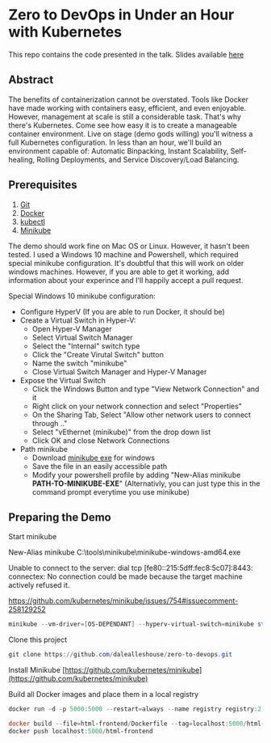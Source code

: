 # Zero to DevOps in Under an Hour with Kubernetes 

This repo contains the code presented in the talk. Slides available [here](http://slides.com/dalealleshouse/kube)

## Abstract

The benefits of containerization cannot be overstated. Tools like Docker have
made working with containers easy, efficient, and even enjoyable. However,
management at scale is still a considerable task. That's why there's Kubernetes.
Come see how easy it is to create a manageable container environment. Live on
stage (demo gods willing) you'll witness a full Kubernetes configuration. In
less than an hour, we'll build an environment capable of: Automatic Binpacking,
Instant Scalability, Self-healing, Rolling Deployments, and Service
Discovery/Load Balancing.

## Prerequisites

1) [Git](https://git-scm.com/book/en/v2/Getting-Started-Installing-Git)
1) [Docker](https://www.docker.com/community-edition)
1) [kubectl](https://kubernetes.io/docs/tasks/kubectl/install/)
1) [Minikube](https://github.com/kubernetes/minikube)

The demo should work fine on Mac OS or Linux. However, it hasn't been tested. I used a Windows 10 machine and Powershell, which required  special minikube configuration. It's doubtful that this will work on older windows machines. However, if you are able to get it working, add information about your experince and I'll happily accept a pull request.

Special Windows 10 minikube configuration:

- Configure HyperV (If you are able to run Docker, it should be)
- Create a Virtual Switch in Hyper-V:
  - Open Hyper-V Manager
  - Select Virtual Switch Manager
  - Select the "Internal" switch type
  - Click the "Create Virutal Switch" button
  - Name the switch "minikube"
  - Close Virtual Switch Manager and Hyper-V Manager
- Expose the Virtual Switch
    - Click the Windows Button and type "View Network Connection" and it
    - Right click on your network connection and select "Properties"
    - On the Sharing Tab, Select "Allow other network users to connect through .."
    - Select "vEthernet (minikube)" from the drop down list
    - Click OK and close Network Connections
- Path minikube
    - Download [minikube exe](https://storage.googleapis.com/minikube/releases/v0.17.1/minikube-windows-amd64.exe) for windows
    - Save the file in an easily accessible path
    - Modify your powershell profile by adding "New-Alias minikube **PATH-TO-MINIKUBE-EXE**" (Alternativly, you can just type this in the command prompt everytime you use minikube)


## Preparing the Demo

Start minikube

New-Alias minikube C:\tools\minikube\minikube-windows-amd64.exe

Unable to connect to the server: dial tcp [fe80::215:5dff:fec8:5c07]:8443: connectex: No connection could be made because the target machine actively refused it.

https://github.com/kubernetes/minikube/issues/754#issuecomment-258129252

``` powershell
minikube --vm-driver=[OS-DEPENDANT] --hyperv-virtual-switch=minikube start
```

Clone this project

``` powershell
git clone https://github.com/dalealleshouse/zero-to-devops.git
```

Install Minikube
[https://github.com/kubernetes/minikube](https://github.com/kubernetes/minikube)

Build all Docker images and place them in a local registry

``` powershell
docker run -d -p 5000:5000 --restart=always --name registry registry:2.6

docker build --file=html-frontend/Dockerfile --tag=localhost:5000/html-frontend
docker push localhost:5000/html-frontend
```